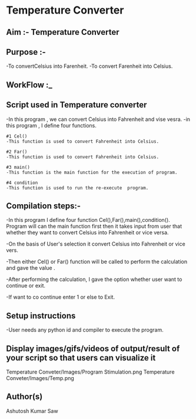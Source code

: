 # Temperature Converter
## Aim :- Temperature Converter

## Purpose :-
 -To convertCelsius into Farenheit.
 -To convert Farenheit into Celsius.

## WorkFlow :_

## Script used in Temperature converter
-In this program , we can convert Celsius into Fahrenheit and vise vesra.
-in this program , I define four functions. 

    #1 Cel()
    -This function is used to convert Fahrenheit into Celsius.

    #2 Far()
    -This function is used to convert Fahrenheit into Celsius.

    #3 main()
    -This function is the main function for the execution of program.

    #4 condition
    -This function is used to run the re-execute  program. 

## Compilation steps:-
-In this program I define four function Cel(),Far(),main(),condition().
 Program will can the main function first then it takes input from user that whether 
 they want to convert Celsius into Fahrenheit or vice versa.

-On the basis of User's selection it convert Celsius into Fahrenheit or vice vers.

-Then either Cel() or Far() function will be called to perform the calculation and 
 gave the value .

-After performing the calculation, I gave the option whether user want to continue or exit.

-If want to co continue enter 1 or else to Exit.


## Setup instructions
-User needs any python id and compiler to execute the program.


## Display images/gifs/videos of output/result of your script so that users can visualize it
Temperature Conveter/Images/Program Stimulation.png
Temperature Conveter/Images/Temp.png


## Author(s)
Ashutosh Kumar Saw

